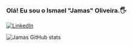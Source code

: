 ### Olá! Eu sou o Ismael "Jamas" Oliveira.🖐️

[![LinkedIn](https://img.shields.io/badge/LinkedIn-0077B5?style=for-the-badge&logo=linkedin&logoColor=white)](https://www.linkedin.com/in/ismael-oliveira-5b4a98135/)

![Jamas GitHub stats](https://github-readme-stats.vercel.app/api?username=Ismaelp96&show_icons=true&theme=radical)
